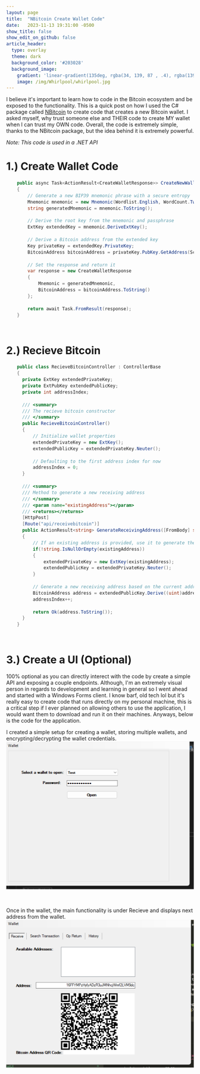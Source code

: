 ```yaml
---
layout: page
title:  "NBitcoin Create Wallet Code"
date:   2023-11-13 19:31:00 -0500
show_title: false
show_edit_on_github: false
article_header:
  type: overlay
  theme: dark
  background_color: '#203028'
  background_image:
    gradient: 'linear-gradient(135deg, rgba(34, 139, 87 , .4), rgba(139, 34, 139, .4))'
    image: /img/Whirlpool/whirlpool.jpg
---
```


I believe it's important to learn how to code in the Bitcoin ecosystem and be exposed to the functionality. This is a quick post on how I used the C# package called [NBitcoin](https://github.com/MetacoSA/NBitcoin) to create code that creates a new Bitcoin wallet. I asked myself, why trust someone else and THEIR code to create MY wallet when I can trust my OWN code. Overall, the code is extremely simple, thanks to the NBitcoin package, but the idea behind it is extremely powerful.

_Note: This code is used in a .NET API_
<br/>

# 1.) Create Wallet Code
```cs
    public async Task<ActionResult<CreateWalletResponse>> CreateNewWallet()
    {
        // Generate a new BIP39 mnemonic phrase with a secure entropy
        Mnemonic mnemonic = new Mnemonic(Wordlist.English, WordCount.Twelve);
        string generatedMnemonic = mnemonic.ToString();

        // Derive the root key from the mnemonic and passphrase
        ExtKey extendedKey = mnemonic.DeriveExtKey();

        // Derive a Bitcoin address from the extended key
        Key privateKey = extendedKey.PrivateKey;
        BitcoinAddress bitcoinAddress = privateKey.PubKey.GetAddress(ScriptPubKeyType.Legacy, Network.Main);

        // Set the response and return it
        var response = new CreateWalletResponse
        {
            Mnemonic = generatedMnemonic,
            BitcoinAddress = bitcoinAddress.ToString()
        };

        return await Task.FromResult(response);
    }
```
<br/>

# 2.) Recieve Bitcoin
```cs
    public class RecieveBitcoinController : ControllerBase
    {
      private ExtKey extendedPrivateKey;
      private ExtPubKey extendedPublicKey;
      private int addressIndex;

      /// <summary>
      /// The recieve bitcoin constructor
      /// </summary>
      public RecieveBitcoinController()
      {
          // Initialize wallet properties
          extendedPrivateKey = new ExtKey();
          extendedPublicKey = extendedPrivateKey.Neuter();

          // Defaulting to the first address index for now
          addressIndex = 0;
      }

      /// <summary>
      /// Method to generate a new receiving address
      /// </summary>
      /// <param name="existingAddress"></param>
      /// <returns></returns>
      [HttpPost]
      [Route("api/receivebitcoin")]
      public ActionResult<string> GenerateReceivingAddress([FromBody] string existingAddress)
      {
          // If an existing address is provided, use it to generate the extended key
          if(!string.IsNullOrEmpty(existingAddress))
          {
              extendedPrivateKey = new ExtKey(existingAddress);
              extendedPublicKey = extendedPrivateKey.Neuter();
          }

          // Generate a new receiving address based on the current address index
          BitcoinAddress address = extendedPublicKey.Derive((uint)addressIndex).PubKey.GetAddress(ScriptPubKeyType.Legacy, Network.Main);
          addressIndex++;

          return Ok(address.ToString());
      }
    }
  ```

<br/>

# 3.) Create a UI (Optional)
100% optional as you can directly interect with the code by create a simple API and exposing a couple endpoints. Although, I'm an extremely visual person in regards to development and learning in general so I went ahead and started with a Windows Forms client. I know barf, old tech lol but it's really easy to create code that runs directly on my personal machine, this is a critical step if I ever planned on allowing others to use the application, I would want them to download and run it on their machines. Anyways, below is the code for the application.

I created a simple setup for creating a wallet, storing multiple wallets, and encrypting/decrypting the wallet credentials.
![Alt text](/img/WalletUI/image.png)

<br/>

Once in the wallet, the main functionality is under Recieve and displays next address from the wallet.
![Alt text](/img/WalletUI/image2.png)

